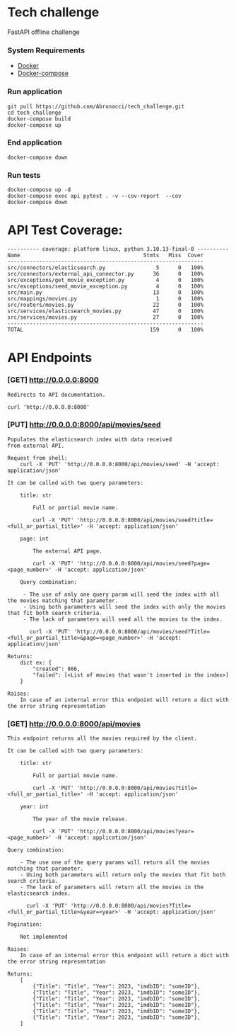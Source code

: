 # Tech challenge

FastAPI offline challenge

### System Requirements

* [Docker](https://docs.docker.com/engine/install/)
* [Docker-compose](https://docs.docker.com/compose/install/)

### Run application

```shell
git pull https://github.com/Abrunacci/tech_challenge.git
cd tech_challenge
docker-compose build
docker-compose up
```

### End application

```shell
docker-compose down
```

### Run tests

```shell
docker-compose up -d
docker-compose exec api pytest . -v --cov-report  --cov
docker-compose down
```

# API Test Coverage:

```shell
---------- coverage: platform linux, python 3.10.13-final-0 ----------
Name                                       Stmts   Miss  Cover
--------------------------------------------------------------
src/connectors/elasticsearch.py                5      0   100%
src/connectors/external_api_connector.py      36      0   100%
src/exceptions/get_movie_exception.py          4      0   100%
src/exceptions/seed_movie_exception.py         4      0   100%
src/main.py                                   13      0   100%
src/mappings/movies.py                         1      0   100%
src/routers/movies.py                         22      0   100%
src/services/elasticsearch_movies.py          47      0   100%
src/services/movies.py                        27      0   100%
--------------------------------------------------------------
TOTAL                                        159      0   100%

```

# API Endpoints

### [GET] http://0.0.0.0:8000

    Redirects to API documentation.

    curl 'http://0.0.0.0:8000'

### [PUT] http://0.0.0.0:8000/api/movies/seed

    Populates the elasticsearch index with data received 
    from external API.

    Request from shell:
        curl -X 'PUT' 'http://0.0.0.0:8000/api/movies/seed' -H 'accept: application/json'

    It can be called with two query parameters:

        title: str
    
            Full or partial movie name.

            curl -X 'PUT' 'http://0.0.0.0:8000/api/movies/seed?title=<full_or_partial_title>' -H 'accept: application/json'
    
        page: int
    
            The external API page.
    
            curl -X 'PUT' 'http://0.0.0.0:8000/api/movies/seed?page=<page_number>' -H 'accept: application/json'
        
        Query combination:
    
         - The use of only one query param will seed the index with all the movies matching that parameter.
         - Using both parameters will seed the index with only the movies that fit both search criteria.
         - The lack of parameters will seed all the movies to the index.

           curl -X 'PUT' 'http://0.0.0.0:8000/api/movies/seed?Title=<full_or_partial_title>&page=<page_number>' -H 'accept: application/json'

    Returns: 
        dict ex: {
            "created": 866,
            "failed": [<List of movies that wasn't inserted in the index>]
        }

    Raises:
        In case of an internal error this endpoint will return a dict with the error string representation

### [GET] http://0.0.0.0:8000/api/movies

    This endpoint returns all the movies required by the client.

    It can be called with two query parameters:

        title: str

            Full or partial movie name.

            curl -X 'PUT' 'http://0.0.0.0:8000/api/movies?title=<full_or_partial_title>' -H 'accept: application/json'

        year: int

            The year of the movie release.

            curl -X 'PUT' 'http://0.0.0.0:8000/api/movies?year=<page_number>' -H 'accept: application/json'

    Query combination:

        - The use one of the query params will return all the movies matching that parameter.
        - Using both parameters will return only the movies that fit both search criteria.
        - The lack of parameters will return all the movies in the elasticsearch index.

          curl -X 'PUT' 'http://0.0.0.0:8000/api/movies?Title=<full_or_partial_title>&year=<year>' -H 'accept: application/json'

    Pagination:

        Not implemented

    Raises:
        In case of an internal error this endpoint will return a dict with the error string representation
    
    Returns: 
        [
            {"Title": "Title", "Year": 2023, "imdbID": "someID"},
            {"Title": "Title", "Year": 2023, "imdbID": "someID"},
            {"Title": "Title", "Year": 2023, "imdbID": "someID"},
            {"Title": "Title", "Year": 2023, "imdbID": "someID"},
            {"Title": "Title", "Year": 2023, "imdbID": "someID"},
            {"Title": "Title", "Year": 2023, "imdbID": "someID"},
        ]
